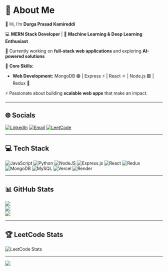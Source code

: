 # 💫 About Me
👋 Hi, I’m **Durga Prasad Kamireddi**  

💻 **MERN Stack Developer** | 🤖 **Machine Learning & Deep Learning Enthusiast**  

🌱 Currently working on **full-stack web applications** and exploring **AI-powered solutions**  

🧠 **Core Skills:**  
- **Web Development:** MongoDB 🟢 | Express ⚡ | React ⚛️ | Node.js 🟩 | Redux 🔄  

⚡ Passionate about building **scalable web apps** that make an impact.  

---

## 🌐 Socials
[![LinkedIn](https://img.shields.io/badge/LinkedIn-%230077B5.svg?logo=linkedin&logoColor=white)](https://linkedin.com/in/durga-prasad-kamireddi)
[![Email](https://img.shields.io/badge/Email-D14836?logo=gmail&logoColor=white)](mailto:saikamireddi3@gmail.com)
[![LeetCode](https://img.shields.io/badge/LeetCode-FFA116?logo=leetcode&logoColor=black)](https://leetcode.com/saikamireddi)

---

## 💻 Tech Stack
![JavaScript](https://img.shields.io/badge/javascript-%23323330.svg?style=for-the-badge&logo=javascript&logoColor=%23F7DF1E)
![Python](https://img.shields.io/badge/python-3670A0?style=for-the-badge&logo=python&logoColor=ffdd54)
![NodeJS](https://img.shields.io/badge/node.js-6DA55F?style=for-the-badge&logo=node.js&logoColor=white)
![Express.js](https://img.shields.io/badge/express.js-%23404d59.svg?style=for-the-badge&logo=express&logoColor=%2361DAFB)
![React](https://img.shields.io/badge/react-%2320232a.svg?style=for-the-badge&logo=react&logoColor=%2361DAFB)
![Redux](https://img.shields.io/badge/redux-%23593d88.svg?style=for-the-badge&logo=redux&logoColor=white)
![MongoDB](https://img.shields.io/badge/MongoDB-%234ea94b.svg?style=for-the-badge&logo=mongodb&logoColor=white)
![MySQL](https://img.shields.io/badge/mysql-4479A1.svg?style=for-the-badge&logo=mysql&logoColor=white)
![Vercel](https://img.shields.io/badge/vercel-%23000000.svg?style=for-the-badge&logo=vercel&logoColor=white)
![Render](https://img.shields.io/badge/Render-%46E3B7.svg?style=for-the-badge&logo=render&logoColor=white)

---

## 📊 GitHub Stats
![](https://github-readme-stats.vercel.app/api?username=saidurga4521&theme=dark&hide_border=false&include_all_commits=true&count_private=true)  
![](https://nirzak-streak-stats.vercel.app/?user=saidurga4521&theme=dark&hide_border=false)  
![](https://github-readme-stats.vercel.app/api/top-langs/?username=saidurga4521&theme=dark&hide_border=false&include_all_commits=true&count_private=true&layout=compact)  

---

## 🏆 LeetCode Stats
![LeetCode Stats](https://leetcard.jacoblin.cool/saikamireddi?theme=dark&font=Nunito&ext=heatmap)

---

[![](https://visitcount.itsvg.in/api?id=saidurga4521&icon=0&color=0)](https://visitcount.itsvg.in)
